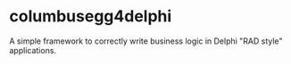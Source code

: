 # columbusegg4delphi
A simple framework to correctly write business logic in Delphi "RAD style" applications. 
